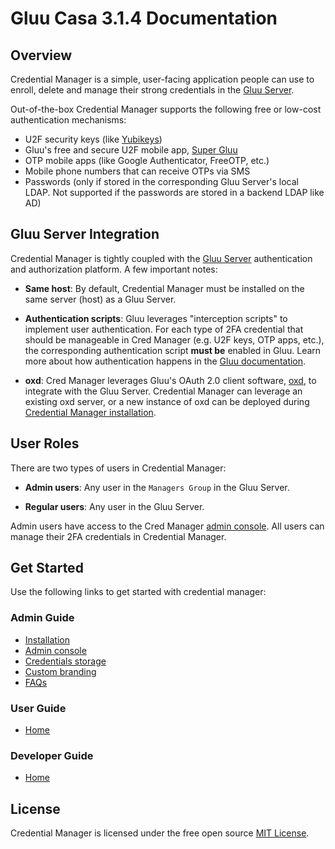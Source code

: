 # Gluu Casa 3.1.4 Documentation

## Overview

Credential Manager is a simple, user-facing application people can use to enroll, delete and manage their strong credentials in the [Gluu Server](https://gluu.org).

Out-of-the-box Credential Manager supports the following free or low-cost authentication mechanisms:    

- U2F security keys (like [Yubikeys](https://www.yubico.com/products/yubikey-hardware/))    
- Gluu's free and secure U2F mobile app, [Super Gluu](https://super.gluu.org)   
- OTP mobile apps (like Google Authenticator, FreeOTP, etc.)    
- Mobile phone numbers that can receive OTPs via SMS  
- Passwords (only if stored in the corresponding Gluu Server's local LDAP. Not supported if the passwords are stored in a backend LDAP like AD)      
  
## Gluu Server Integration
Credential Manager is tightly coupled with the [Gluu Server](https://gluu.org/docs/ce) authentication and authorization platform. A few important notes:

- **Same host**: By default, Credential Manager must be installed on the same server (host) as a Gluu Server. 

- **Authentication scripts**: Gluu leverages "interception scripts" to implement user authentication. For each type of 2FA credential that should be manageable in Cred Manager (e.g. U2F keys, OTP apps, etc.), the corresponding authentication script **must be** enabled in Gluu. Learn more about how authentication happens in the [Gluu documentation](https://gluu.org/docs/ce/authn-guide/intro/).  

- **oxd**: Cred Manager leverages Gluu's OAuth 2.0 client software, [oxd](https://oxd.gluu.org), to integrate with the Gluu Server. Credential Manager can leverage an existing oxd server, or a new instance of oxd can be deployed during [Credential Manager installation](./administration/installation.md). 

## User Roles

There are two types of users in Credential Manager:

- **Admin users**: Any user in the `Managers Group` in the Gluu Server. 

- **Regular users**: Any user in the Gluu Server. 

Admin users have access to the Cred Manager [admin console](./administration/admin-console.md). All users can manage their 2FA credentials in Credential Manager. 

## Get Started

Use the following links to get started with credential manager:  

### Admin Guide

  - [Installation](./administration/installation.md)
  - [Admin console](./administration/admin-console.md)
  - [Credentials storage](./administration/credentials-stored.md)        
  - [Custom branding](./administration/custom-branding.md)        
  - [FAQs](./administration/faq.md)            

### User Guide

- [Home](./user-guide.md)

### Developer Guide

- [Home](./developer-guide.md)


## License
Credential Manager is licensed under the free open source [MIT License](https://github.com/GluuFederation/cred-manager/blob/master/LICENSE). 

